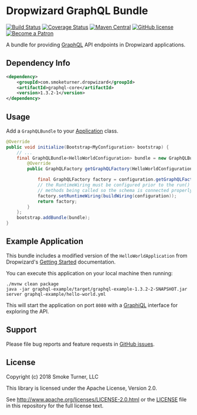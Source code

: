 Dropwizard GraphQL Bundle
========================
[![Build Status](https://travis-ci.org/smoketurner/dropwizard-graphql.svg?branch=master)](https://travis-ci.org/smoketurner/dropwizard-graphql)
[![Coverage Status](https://coveralls.io/repos/smoketurner/dropwizard-graphql/badge.svg)](https://coveralls.io/r/smoketurner/dropwizard-graphql)
[![Maven Central](https://img.shields.io/maven-central/v/com.smoketurner.dropwizard/dropwizard-graphql.svg?style=flat-square)](https://maven-badges.herokuapp.com/maven-central/com.smoketurner.dropwizard/dropwizard-graphql/)
[![GitHub license](https://img.shields.io/github/license/smoketurner/dropwizard-graphql.svg?style=flat-square)](https://github.com/smoketurner/dropwizard-graphql/tree/master)
[![Become a Patron](https://img.shields.io/badge/Patron-Patreon-red.svg)](https://www.patreon.com/bePatron?u=9567343)

A bundle for providing [GraphQL](http://graphql.org) API endpoints in Dropwizard applications.

Dependency Info
---------------
```xml
<dependency>
    <groupId>com.smoketurner.dropwizard</groupId>
    <artifactId>graphql-core</artifactId>
    <version>1.3.2-1</version>
</dependency>
```

Usage
-----
Add a `GraphQLBundle` to your [Application](http://www.dropwizard.io/1.3.2/dropwizard-core/apidocs/io/dropwizard/Application.html) class.

```java
@Override
public void initialize(Bootstrap<MyConfiguration> bootstrap) {
    // ...
    final GraphQLBundle<HelloWorldConfiguration> bundle = new GraphQLBundle<HelloWorldConfiguration>() {
        @Override
        public GraphQLFactory getGraphQLFactory(HelloWorldConfiguration configuration) {

            final GraphQLFactory factory = configuration.getGraphQLFactory();
            // the RuntimeWiring must be configured prior to the run()
            // methods being called so the schema is connected properly.
            factory.setRuntimeWiring(buildWiring(configuration));
            return factory;
        }
    };
    bootstrap.addBundle(bundle);
}
```

Example Application
-------------------
This bundle includes a modified version of the `HelloWorldApplication` from Dropwizard's [Getting Started](http://www.dropwizard.io/1.3.2/docs/getting-started.html) documentation.

You can execute this application on your local machine then running:

```
./mvnw clean package
java -jar graphql-example/target/graphql-example-1.3.2-2-SNAPSHOT.jar server graphql-example/hello-world.yml
```

This will start the application on port `8080` with a [GraphiQL](https://github.com/graphql/graphiql) interface for exploring the API.

Support
-------
Please file bug reports and feature requests in [GitHub issues](https://github.com/smoketurner/dropwizard-graphql/issues).

License
-------
Copyright (c) 2018 Smoke Turner, LLC

This library is licensed under the Apache License, Version 2.0.

See http://www.apache.org/licenses/LICENSE-2.0.html or the [LICENSE](LICENSE) file in this repository for the full license text.
